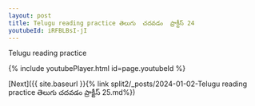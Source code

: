 ```yaml
---
layout: post
title: Telugu reading practice తెలుగు  చదవడం  ప్రాక్టీస్ 24
youtubeId: iRFBLBsI-jI
---
```

 
 
Telugu reading practice
 
 
 
 
 


{% include youtubePlayer.html id=page.youtubeId %}
 
[Next]({{ site.baseurl }}{% link  split2/_posts/2024-01-02-Telugu reading practice తెలుగు  చదవడం  ప్రాక్టీస్ 25.md%})
 
